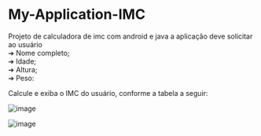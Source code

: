 # My-Application-IMC
<p> Projeto de calculadora de imc com android e java a aplicação deve solicitar ao usuário
  <br>
  ➔ Nome completo;
  <br>
  ➔ Idade;
  <br>
  ➔ Altura;
  <br>
  ➔ Peso:</p>

<p> Calcule e exiba o IMC do usuário, conforme a tabela a seguir: </p>

![image](https://github.com/aesley/My-Application-IMC/assets/95926189/a708fe64-3eea-4a59-ad14-02c3a6e92878)

![image](https://github.com/aesley/My-Application-IMC/assets/95926189/5f67be7f-166a-47ec-bcdc-46b824c27457)




